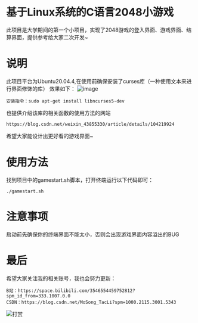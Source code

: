 # 基于Linux系统的C语言2048小游戏
此项目是大学期间的第一个小项目，实现了2048游戏的登入界面、游戏界面、结算界面，提供参考给大家二次开发~
# 说明
此项目平台为Ubuntu20.04.4,在使用前确保安装了curses库（一种使用文本来进行界面修饰的库）
效果如下：
![image](https://github.com/TackyLzs/-Linux-C-2048-/assets/97657869/8e3a044d-9202-4cc5-836d-88eae4291c78)
```
安装指令：sudo apt-get install libncurses5-dev
```
也提供介绍该库的相关函数的使用方法的网站
```
https://blog.csdn.net/weixin_43855330/article/details/104219924
```
希望大家能设计出更好看的游戏界面~
# 使用方法
找到项目中的gamestart.sh脚本，打开终端运行以下代码即可：
```
./gamestart.sh
```
# 注意事项
启动前先确保你的终端界面不能太小，否则会出现游戏界面内容溢出的BUG
# 最后
希望大家关注我的相关账号，我也会努力更新：
```
B站：https://space.bilibili.com/3546554459752812?spm_id_from=333.1007.0.0
CSDN：https://blog.csdn.net/MoSong_TacLi?spm=1000.2115.3001.5343
```
![打赏](https://github.com/TackyLzs/-Linux-C-2048-/assets/97657869/8ebee451-ad08-4f19-8523-530e89e3b95d)

